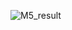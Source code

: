 ![M5_result](https://github.com/Harrisson-Rocha/FundamentosCG/assets/172134905/25e3e85c-58be-45f1-9b06-24a75c3371ce)
